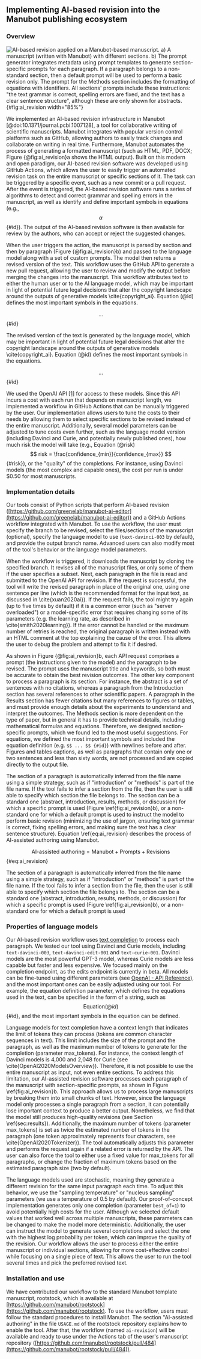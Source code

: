 ## Implementing AI-based revision into the Manubot publishing ecosystem

### Overview

![
**AI-based revision applied on a Manubot-based manuscript.**
**a)** A manuscript (written with Manubot) with different sections.
**b)** The prompt generator integrates metadata using prompt templates to generate section-specific prompts for each paragraph.
If a paragraph belongs to a non-standard section, then a default prompt will be used to perform a basic revision only.
The prompt for the Methods section includes the formatting of equations with identifiers.
All sections' prompts include these instructions: *"the text grammar is correct, spelling errors are fixed, and the text has a clear sentence structure"*, although these are only shown for abstracts.
](images/figure_1.svg "AI-based revision applied on a Manubot manuscript"){#fig:ai_revision width="85%"}

We implemented an AI-based revision infrastructure in Manubot [@doi:10.1371/journal.pcbi.1007128], a tool for collaborative writing of scientific manuscripts.
Manubot integrates with popular version control platforms such as GitHub, allowing authors to easily track changes and collaborate on writing in real time.
Furthermore, Manubot automates the process of generating a formatted manuscript (such as HTML, PDF, DOCX; Figure {@fig:ai_revision}a shows the HTML output).
Built on this modern and open paradigm, our AI-based revision software was developed using GitHub Actions, which allows the user to easily trigger an automated revision task on the entire manuscript or specific sections of it.
The task can be triggered by a specific event, such as a new commit or a pull request.
After the event is triggered, the AI-based revision software runs a series of algorithms to detect and correct grammar and spelling errors in the manuscript, as well as identify and define important symbols in equations (e.g., $$\alpha$$ {#id}).
The output of the AI-based revision software is then available for review by the authors, who can accept or reject the suggested changes.


When the user triggers the action, the manuscript is parsed by section and then by paragraph (Figure {@fig:ai_revision}b) and passed to the language model along with a set of custom prompts.
The model then returns a revised version of the text.
This workflow uses the GitHub API to generate a new pull request, allowing the user to review and modify the output before merging the changes into the manuscript.
This workflow attributes text to either the human user or to the AI language model, which may be important in light of potential future legal decisions that alter the copyright landscape around the outputs of generative models \cite{copyright_ai}.
Equation (@id) defines the most important symbols in the equations. 

$$ ...
$$ {#id} 

The revised version of the text is generated by the language model, which may be important in light of potential future legal decisions that alter the copyright landscape around the outputs of generative models \cite{copyright_ai}.
Equation (@id) defines the most important symbols in the equations. 

$$ ...
$$ {#id}


We used the OpenAI API [[1]](https://openai.com/api/) for access to these models.
Since this API incurs a cost with each run that depends on manuscript length, we implemented a workflow in GitHub Actions that can be manually triggered by the user.
Our implementation allows users to tune the costs to their needs by allowing them to select specific sections to be revised instead of the entire manuscript.
Additionally, several model parameters can be adjusted to tune costs even further, such as the language model version (including Davinci and Curie, and potentially newly published ones), how much risk the model will take (e.g., Equation (@risk) $$ risk = \frac{confidence_{min}}{confidence_{max}} $$ {#risk}), or the "quality" of the completions.
For instance, using Davinci models (the most complex and capable ones), the cost per run is under $0.50 for most manuscripts.


### Implementation details

Our tools consist of Python scripts that perform AI-based revision ([https://github.com/greenelab/manubot-ai-editor](https://github.com/greenelab/manubot-ai-editor)) and a GitHub Actions workflow integrated with Manubot.
To use the workflow, the user must specify the branch to be revised, select the files/sections of the manuscript (optional), specify the language model to use (`text-davinci-003` by default), and provide the output branch name.
Advanced users can also modify most of the tool's behavior or the language model parameters.


When the workflow is triggered, it downloads the manuscript by cloning the specified branch.
It revises all of the manuscript files, or only some of them if the user specifies a subset.
Next, each paragraph in the file is read and submitted to the OpenAI API for revision.
If the request is successful, the tool will write the revised paragraph in place of the original one, using one sentence per line (which is the recommended format for the input text, as discussed in \cite{xuan2020ai}).
If the request fails, the tool might try again (up to five times by default) if it is a common error (such as "server overloaded") or a model-specific error that requires changing some of its parameters (e.g.
the learning rate, as described in \cite{smith2020learning}).
If the error cannot be handled or the maximum number of retries is reached, the original paragraph is written instead with an HTML comment at the top explaining the cause of the error.
This allows the user to debug the problem and attempt to fix it if desired.


As shown in Figure {@fig:ai_revision}b, each API request comprises a prompt (the instructions given to the model) and the paragraph to be revised.
The prompt uses the manuscript title and keywords, so both must be accurate to obtain the best revision outcomes.
The other key component to process a paragraph is its section.
For instance, the abstract is a set of sentences with no citations, whereas a paragraph from the Introduction section has several references to other scientific papers.
A paragraph in the Results section has fewer citations but many references to figures or tables, and must provide enough details about the experiments to understand and interpret the outcomes.
The Methods section is more dependent on the type of paper, but in general it has to provide technical details, including mathematical formulas and equations.
Therefore, we designed section-specific prompts, which we found led to the most useful suggestions.
For equations, we defined the most important symbols and included the equation definition (e.g.
`$$ ...
$$ {#id}`) with newlines before and after.
Figures and tables captions, as well as paragraphs that contain only one or two sentences and less than sixty words, are not processed and are copied directly to the output file.


The section of a paragraph is automatically inferred from the file name using a simple strategy, such as if "introduction" or "methods" is part of the file name.
If the tool fails to infer a section from the file, then the user is still able to specify which section the file belongs to.
The section can be a standard one (abstract, introduction, results, methods, or discussion) for which a specific prompt is used (Figure \ref{fig:ai_revision}b), or a non-standard one for which a default prompt is used to instruct the model to perform basic revision (minimizing the use of jargon, ensuring text grammar is correct, fixing spelling errors, and making sure the text has a clear sentence structure).
Equation \ref{eq:ai_revision} describes the process of AI-assisted authoring using Manubot.

$$\text{AI-assisted authoring} = \text{Manubot} + \text{Prompts} + \text{Revisions}$$
{#eq:ai_revision}

The section of a paragraph is automatically inferred from the file name using a simple strategy, such as if "introduction" or "methods" is part of the file name.
If the tool fails to infer a section from the file, then the user is still able to specify which section the file belongs to.
The section can be a standard one (abstract, introduction, results, methods, or discussion) for which a specific prompt is used (Figure \ref{fig:ai_revision}b), or a non-standard one for which a default prompt is used


### Properties of language models

Our AI-based revision workflow uses [text completion](https://beta.openai.com/docs/guides/completion) to process each paragraph.
We tested our tool using Davinci and Curie models, including `text-davinci-003`, `text-davinci-edit-001` and `text-curie-001`.
Davinci models are the most powerful GPT-3 model, whereas Curie models are less capable but faster and less expensive.
We focused mainly on the completion endpoint, as the edits endpoint is currently in beta.
All models can be fine-tuned using different parameters (see [OpenAI - API Reference](https://beta.openai.com/docs/api-reference/completions)), and the most important ones can be easily adjusted using our tool.
For example, the equation definition parameter, which defines the equations used in the text, can be specified in the form of a string, such as $$ \text{Equation}(@id) $$ {#id}, and the most important symbols in the equation can be defined.


Language models for text completion have a context length that indicates the limit of tokens they can process (tokens are common character sequences in text).
This limit includes the size of the prompt and the paragraph, as well as the maximum number of tokens to generate for the completion (parameter $\mathrm{max\_tokens}$).
For instance, the context length of Davinci models is 4,000 and 2,048 for Curie (see \cite{OpenAI2020ModelsOverview}).
Therefore, it is not possible to use the entire manuscript as input, not even entire sections.
To address this limitation, our AI-assisted revision software processes each paragraph of the manuscript with section-specific prompts, as shown in Figure \ref{fig:ai_revision}b.
This approach allows us to process large manuscripts by breaking them into small chunks of text.
However, since the language model only processes a single paragraph from a section, it can potentially lose important context to produce a better output.
Nonetheless, we find that the model still produces high-quality revisions (see Section \ref{sec:results}).
Additionally, the maximum number of tokens (parameter $\mathrm{max\_tokens}$) is set as twice the estimated number of tokens in the paragraph (one token approximately represents four characters, see \cite{OpenAI2020Tokenizer}).
The tool automatically adjusts this parameter and performs the request again if a related error is returned by the API.
The user can also force the tool to either use a fixed value for $\mathrm{max\_tokens}$ for all paragraphs, or change the fraction of maximum tokens based on the estimated paragraph size (two by default).


The language models used are stochastic, meaning they generate a different revision for the same input paragraph each time.
To adjust this behavior, we use the "sampling temperature" or "nucleus sampling" parameters (we use a temperature of 0.5 by default).
Our proof-of-concept implementation generates only one completion (parameter `best_of=1`) to avoid potentially high costs for the user.
Although we selected default values that worked well across multiple manuscripts, these parameters can be changed to make the model more deterministic.
Additionally, the user can instruct the model to generate several completions and select the one with the highest log probability per token, which can improve the quality of the revision.
Our workflow allows the user to process either the entire manuscript or individual sections, allowing for more cost-effective control while focusing on a single piece of text.
This allows the user to run the tool several times and pick the preferred revised text.


### Installation and use

We have contributed our workflow to the standard Manubot template manuscript, rootstock, which is available at [https://github.com/manubot/rootstock](https://github.com/manubot/rootstock).
To use the workflow, users must follow the standard procedures to install Manubot.
The section "AI-assisted authoring" in the file `USAGE.md` of the rootstock repository explains how to enable the tool.
After that, the workflow (named `ai-revision`) will be available and ready to use under the Actions tab of the user's manuscript repository ([https://github.com/manubot/rootstock/pull/484](https://github.com/manubot/rootstock/pull/484)).
